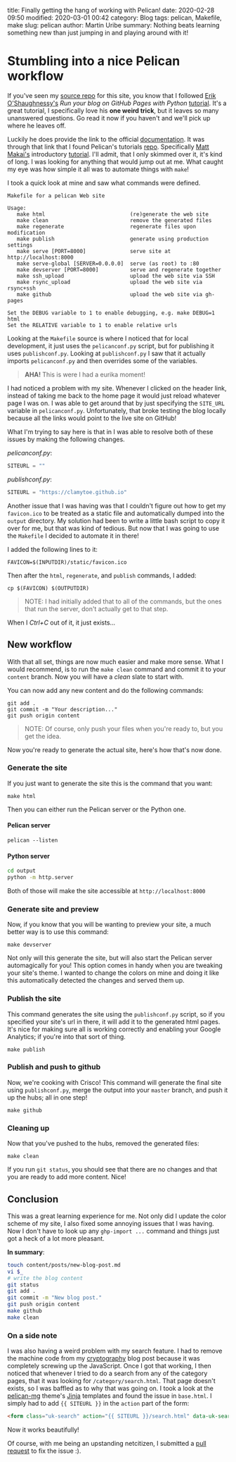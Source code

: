 title: Finally getting the hang of working with Pelican!
date: 2020-02-28 09:50
modified: 2020-03-01 00:42
category: Blog
tags: pelican, Makefile, make
slug: pelican
author: Martin Uribe
summary: Nothing beats learning something new than just jumping in and playing around with it!

# Stumbling into a nice Pelican workflow

If you've seen my [source repo](https://github.com/clamytoe/clamytoe.github.io) for this site, you know that I followed [Erik O'Shaughnessy's](https://opensource.com/users/jnyjny) *Run your blog on GitHub Pages with Python* [tutorial](https://opensource.com/article/19/5/run-your-blog-github-pages-python).
It's a great tutorial, I specifically love his **one weird trick**, but it leaves so many unanswered questions.
Go read it now if you haven't and we'll pick up where he leaves off.

Luckily he does provide the link to the official [documentation](https://docs.getpelican.com/).
It was through that link that I found Pelican's tutorials [repo](https://github.com/getpelican/pelican/wiki/Tutorials).
Specifically [Matt Makai's](https://www.fullstackpython.com/about-author.html) introductory [tutorial](https://www.fullstackpython.com/blog/generating-static-websites-pelican-jinja2-markdown.html).
I'll admit, that I only skimmed over it, it's kind of long.
I was looking for anything that would jump out at me.
What caught my eye was how simple it all was to automate things with `make`!

I took a quick look at mine and saw what commands were defined.

```make
Makefile for a pelican Web site

Usage:
   make html                           (re)generate the web site
   make clean                          remove the generated files
   make regenerate                     regenerate files upon modification
   make publish                        generate using production settings
   make serve [PORT=8000]              serve site at http://localhost:8000
   make serve-global [SERVER=0.0.0.0]  serve (as root) to :80
   make devserver [PORT=8000]          serve and regenerate together
   make ssh_upload                     upload the web site via SSH
   make rsync_upload                   upload the web site via rsync+ssh  
   make github                         upload the web site via gh-pages

Set the DEBUG variable to 1 to enable debugging, e.g. make DEBUG=1 html
Set the RELATIVE variable to 1 to enable relative urls
```

Looking at the `Makefile` source is where I noticed that for local development, it just uses the `pelicanconf.py` script, but for publishing it uses `publishconf.py`.
Looking at `publishconf.py` I saw that it actually imports `pelicanconf.py` and then overrides some of the variables.

> **AHA!** This is were I had a eurika moment!

I had noticed a problem with my site.
Whenever I clicked on the header link, instead of taking me back to the home page it would just reload whatever page I was on.
I was able to get around that by just specifying the `SITE_URL` variable in `pelicanconf.py`.
Unfortunately, that broke testing the blog locally because all the links would point to the live site on GitHub!

What I'm trying to say here is that in I was able to resolve both of these issues by making the following changes.

*pelicanconf.py*:

```python
SITEURL = ""
```

*publishconf.py*:

```python
SITEURL = "https://clamytoe.github.io"
```

Another issue that I was having was that I couldn't figure out how to get my `favicon.ico` to be treated as a static file and automatically dumped into the `output` directory.
My solution had been to write a little bash script to copy it over for me, but that was kind of tedious.
But now that I was going to use the `Makefile` I decided to automate it in there!

I added the following lines to it:

```make
FAVICON=$(INPUTDIR)/static/favicon.ico
```

Then after the `html`, `regenerate`, and `publish` commands, I added:

```make
cp $(FAVICON) $(OUTPUTDIR)
```

> NOTE: I had initially added that to all of the commands, but the ones that run the server, don't actually get to that step.

When I *Ctrl+C* out of it, it just exists...

## New workflow

With that all set, things are now much easier and make more sense.
What I would recommend, is to run the `make clean` command and commit it to your `content` branch.
Now you will have a *clean* slate to start with.

You can now add any new content and do the following commands:

```git
git add .
git commit -m "Your description..."
git push origin content
```

> NOTE: Of course, only push your files when you're ready to, but you get the idea.

Now you're ready to generate the actual site, here's how that's now done.

### Generate the site

If you just want to generate the site this is the command that you want:

```make
make html
```

Then you can either run the Pelican server or the Python one.

#### Pelican server

```pelican
pelican --listen
```

#### Python server

```zsh
cd output
python -m http.server
```

Both of those will make the site accessible at `http://localhost:8000`

### Generate site and preview

Now, if you know that you will be wanting to preview your site, a much better way is to use this command:

```make
make devserver
```

Not only will this generate the site, but will also start the Pelican server automagically for you!
This option comes in handy when you are tweaking your site's theme.
I wanted to change the colors on mine and doing it like this automatically detected the changes and served them up.

### Publish the site

This command generates the site using the `publishconf.py` script, so if you specified your site's url in there, it will add it to the generated html pages.
It's nice for making sure all is working correctly and enabling your Google Analytics; if you're into that sort of thing.

```make
make publish
```

### Publish and push to github

Now, we're cooking with Crisco!
This command will generate the final site using `publishconf.py`, merge the output into your `master` branch, and push it up the hubs; all in one step!

```make
make github
```

### Cleaning up

Now that you've pushed to the hubs, removed the generated files:

```make
make clean
```

If you run `git status`, you should see that there are no changes and that you are ready to add more content.
Nice!

## Conclusion

This was a great learning experience for me.
Not only did I update the color scheme of my site, I also fixed some annoying issues that I was having.
Now I don't have to look up any `ghp-import ...` command and things just got a heck of a lot more pleasant.

**In summary**:

```bash
touch content/posts/new-blog-post.md
vi $_
# write the blog content
git status
git add .
git commit -m "New blog post."
git push origin content
make github
make clean
```

### On a side note

I was also having a weird problem with my search feature.
I had to remove the machine code from my [cryptography](https://clamytoe.github.io/category/cryptography.html) blog post because it was completely screwing up the JavaScript.
Once I got that working, I then noticed that whenever I tried to do a search from any of the category pages, that it was looking for `/category/search.html`.
That page doesn't exists, so I was baffled as to why that was going on.
I took a look at the [pelican-mg](https://github.com/lucachr/pelican-mg) theme's [Jinja](https://palletsprojects.com/p/jinja/) templates and found the issue in `base.html`.
I simply had to add `{{ SITEURL }}` in the `action` part of the form:

```html
<form class="uk-search" action="{{ SITEURL }}/search.html" data-uk-search>
```

Now it works beautifully!

Of course, with me being an upstanding netcitizen, I submitted a [pull request](https://github.com/lucachr/pelican-mg/pull/11) to fix the issue :).
